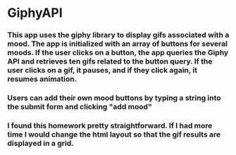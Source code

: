 # GiphyAPI

### This app uses the giphy library to display gifs associated with a mood. The app is initialized with an array of buttons for several moods. If the user clicks on a button, the app queries the Giphy API and retrieves ten gifs related to the button query. If the user clicks on a gif, it pauses, and if they click again, it resumes animation.

### Users can add their own mood buttons by typing a string into the submit form and clicking "add mood"

### I found this homework pretty straightforward. If I had more time I would change the html layout so that the gif results are displayed in a grid.

